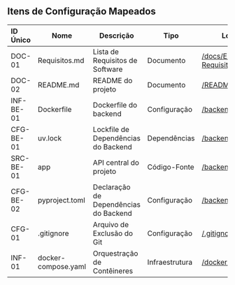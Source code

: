 ## Itens de Configuração Mapeados

| ID Único  | Nome                | Descrição                                 | Tipo           | Localização                                                                                                          |
| :-------- | ------------------- | ----------------------------------------- | -------------- | -------------------------------------------------------------------------------------------------------------------- |
| DOC-01    | Requisitos.md       | Lista de Requisitos de Software           | Documento      | [/docs/ERS/<br>Requisitos.md](https://github.com/JuniorPrado-dev/NetProactiveAX/blob/develop/docs/ERS/Requisitos.md) |
| DOC-02    | README.md           | README do projeto                         | Documento      | [/README.md](https://github.com/JuniorPrado-dev/NetProactiveAX/tree/develop/README.md)                               |
| INF-BE-01 | Dockerfile          | Dockerfile do backend                     | Configuração   | [/backend/Dockerfile](https://github.com/JuniorPrado-dev/NetProactiveAX/tree/develop/backend/Dockerfile)             |
| CFG-BE-01 | uv.lock             | Lockfile de Dependências do Backend       | Dependências   | [/backend/uv.lock](https://github.com/JuniorPrado-dev/NetProactiveAX/tree/develop/backend/uv.lock)                   |
| SRC-BE-01 | app                 | API central do projeto                    | Código-Fonte   | [/backend/app](https://github.com/JuniorPrado-dev/NetProactiveAX/tree/develop/backend/app)                           |
| CFG-BE-02 | pyproject.toml      | Declaração de Dependências do Backend     | Configuração   | [/backend/pyproject.toml](https://github.com/JuniorPrado-dev/NetProactiveAX/tree/develop/backend/pyproject.toml)     |
| CFG-01    | .gitignore          | Arquivo de Exclusão do Git                | Configuração   | [/.gitignore](http://github.com/JuniorPrado-dev/NetProactiveAX/blob/develop/.gitignore)                              |
| INF-01    | docker-compose.yaml | Orquestração de Contêineres               | Infraestrutura | [/docker-compose.yaml](https://github.com/JuniorPrado-dev/NetProactiveAX/blob/develop/docker-compose.yaml)           |
